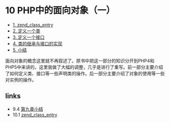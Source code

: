 # 10 PHP中的面向对象（一） 

 * [1. zend_class_entry](</book/chapt10/10.1.md>)
 * [2. 定义一个类](</book/chapt10/10.2.md>)
 * [3. 定义一个接口](</book/chapt10/10.3.md>)
 * [4. 类的继承与接口的实现](</book/chapt10/10.4.md>)
 * [5. 小结](</book/chapt10/10.5.md>)

面向对象的概念这里就不再叙述了。原书中把这一部分的知识分开到PHP4和PHP5中来讲的，这里我做了大幅的调整，几乎是进行了重写。前一部分主要介绍了如何定义类、接口等一些声明类的操作。后一部分主要介绍了对象的使用等一些对实例的操作。


## links
   * 9.4 [第九章小结](</book/chapt09/9.4.md>)
   * 10.1 [zend_class_entry](</book/chapt10/10.1.md>)

